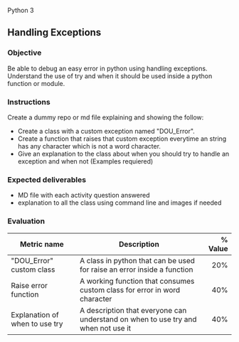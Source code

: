  Python 3
## Handling Exceptions

### Objective
Be able to debug an easy error in python using handling exceptions.
Understand the use of try and when it should be used inside a python function or module.

### Instructions
Create a dummy repo or md file explaining and showing the follow:
- Create a class with a custom exception named "DOU_Error".
- Create a function that raises that custom exception everytime an string has any character which is not a word character.
- Give an explanation to the class about when you should try to handle an exception and when not (Examples requiered)


### Expected deliverables
- MD file with each activity question answered
- explanation to all the class using command line and images if needed

### Evaluation

| Metric name | Description | % Value |
| ----------- |-------------| -------:|
| "DOU_Error" custom class | A class in python that can be used for raise an error inside a function | 20% |
| Raise error function | A working function that consumes custom class for error in word character | 40% | 
| Explanation of when to use try | A description that everyone can understand on when to use try and when not use it| 40% |

